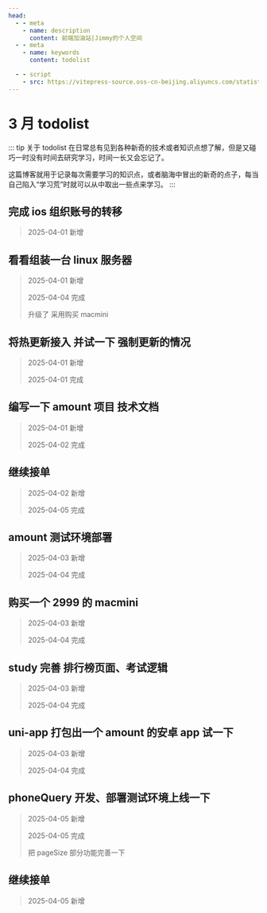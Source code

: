 ```yaml
---
head:
  - - meta
    - name: description
      content: 前端加油站|Jimmy的个人空间
  - - meta
    - name: keywords
      content: todolist

  - - script
    - src: https://vitepress-source.oss-cn-beijing.aliyuncs.com/statistics.js
---
```


# 3 月 todolist

::: tip 关于 todolist
在日常总有见到各种新奇的技术或者知识点想了解，但是又碰巧一时没有时间去研究学习，时间一长又会忘记了。

这篇博客就用于记录每次需要学习的知识点，或者脑海中冒出的新奇的点子，每当自己陷入“学习荒”时就可以从中取出一些点来学习。
:::

## 完成 ios 组织账号的转移

> 2025-04-01 新增

## 看看组装一台 linux 服务器

> 2025-04-01 新增
>
> 2025-04-04 完成
>
> 升级了 采用购买 macmini

## 将热更新接入 并试一下 强制更新的情况

> 2025-04-01 新增
>
> 2025-04-01 完成

## 编写一下 amount 项目 技术文档

> 2025-04-01 新增
>
> 2025-04-02 完成

## 继续接单

> 2025-04-02 新增
>
> 2025-04-05 完成

## amount 测试环境部署

> 2025-04-03 新增
>
> 2025-04-04 完成

## 购买一个 2999 的 macmini

> 2025-04-03 新增
>
> 2025-04-04 完成

## study 完善 排行榜页面、考试逻辑

> 2025-04-03 新增
>
> 2025-04-04 完成

## uni-app 打包出一个 amount 的安卓 app 试一下

> 2025-04-03 新增
>
> 2025-04-04 完成

## phoneQuery 开发、部署测试环境上线一下

> 2025-04-05 新增
>
> 2025-04-05 完成
>
> 把 pageSize 部分功能完善一下

## 继续接单

> 2025-04-05 新增
